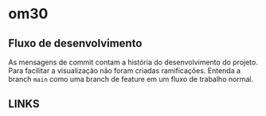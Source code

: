 # om30

## Fluxo de desenvolvimento

As mensagens de commit contam a história do desenvolvimento do projeto. Para facilitar a visualização não foram criadas ramificações. Entenda a branch `main` como uma branch de feature em um fluxo de trabalho normal.

## LINKS
